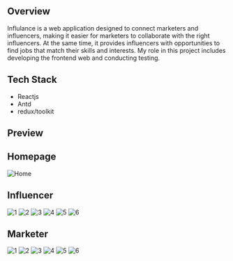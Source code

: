 ## Overview
Influlance is a web application designed to connect marketers and
influencers, making it easier for marketers to collaborate with the right
influencers. At the same time, it provides influencers with opportunities
to find jobs that match their skills and interests.
My role in this project includes developing the frontend web and
conducting testing.

## Tech Stack
- Reactjs
- Antd
- redux/toolkit

## Preview

## Homepage
![Home](homepage.png)

## Influencer
![1](influ/1.png)
![2](influ/2.png)
![3](influ/3.png)
![4](influ/4.png)
![5](influ/5.png)
![6](influ/6.png)

## Marketer
![1](marketer/1.png)
![2](marketer/2.png)
![3](marketer/3.png)
![4](marketer/4.png)
![5](marketer/5.png)
![6](marketer/6.png)